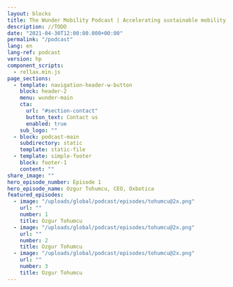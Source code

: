```yaml
---
layout: blocks
title: The Wunder Mobility Podcast | Accelerating sustainable mobility
description: //TODO
date: "2021-04-30T12:00:00.000+00:00"
permalink: "/podcast"
lang: en
lang-ref: podcast
version: hp
component_scripts:
  - rellax.min.js
page_sections:
  - template: navigation-header-w-button
    block: header-2
    menu: wunder-main
    cta:
      url: "#section-contact"
      button_text: Contact us
      enabled: true
    sub_logo: ""
  - block: podcast-main
    subdirectory: static
    template: static-file
  - template: simple-footer
    block: footer-1
    content: ""
share_image: ""
hero_episode_number: Episode 1
hero_episode_name: Ozgur Tohumcu, CEO, Oxbotica
featured_episodes:
  - image: "/uploads/global/podcast/episodes/tohumcu@2x.png"
    url: ""
    number: 1
    title: Ozgur Tohumcu
  - image: "/uploads/global/podcast/episodes/tohumcu@2x.png"
    url: ""
    number: 2
    title: Ozgur Tohumcu
  - image: "/uploads/global/podcast/episodes/tohumcu@2x.png"
    url: ""
    number: 3
    title: Ozgur Tohumcu
---
```


